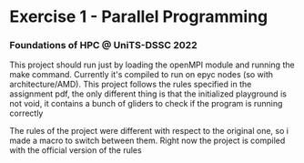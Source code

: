 
# Exercise 1 - Parallel Programming

### Foundations of HPC @ UniTS-DSSC 2022

This project should run just by loading the openMPI module and running the make command. Currently it's compiled to run on epyc nodes (so with architecture/AMD). This project follows the rules specified in the assignment pdf, the only different thing is that the initialized playground is not void, it contains a bunch of gliders to check if the program is running correctly

The rules of the project were different with respect to the original one, so i made a macro to switch between them. Right now the project is compiled with the official version of the rules